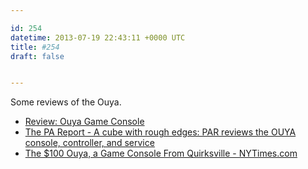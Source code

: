 ```yaml
---

id: 254
datetime: 2013-07-19 22:43:11 +0000 UTC
title: #254
draft: false


---
```


Some reviews of the Ouya. 

 
 * [Review: Ouya Game Console](http://www.wired.com/reviews/2013/07/ouya/)
 * [The PA Report - A cube with rough edges: PAR reviews the OUYA console, controller, and service](http://www.penny-arcade.com/report/article/a-cube-with-rough-edges-par-reviews-the-ouya-console-controller-and-service)
 * [The $100 Ouya, a Game Console From Quirksville - NYTimes.com](http://www.nytimes.com/2013/07/18/technology/personaltech/the-100-ouya-a-game-console-from-quirksville.html?pagewanted=all)


